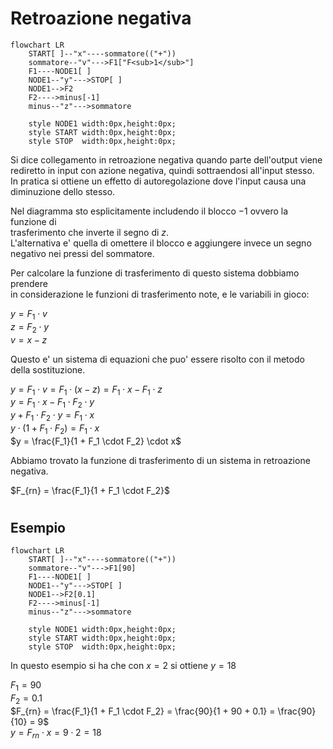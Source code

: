 # Retroazione negativa  

```mermaid
flowchart LR
    START[ ]--"x"----sommatore(("+"))
    sommatore--"v"--->F1["F<sub>1</sub>"]
    F1----NODE1[ ]
    NODE1--"y"--->STOP[ ]
    NODE1-->F2
    F2---->minus[-1]
    minus--"z"--->sommatore

    style NODE1 width:0px,height:0px;
    style START width:0px,height:0px;
    style STOP  width:0px,height:0px;
```

Si dice collegamento in retroazione negativa quando parte dell'output viene  
rediretto in input con azione negativa, quindi sottraendosi all'input stesso.  
In pratica si ottiene un effetto di autoregolazione dove l'input causa una  
diminuzione dello stesso.  

Nel diagramma sto esplicitamente includendo il blocco $-1$ ovvero la funzione di  
trasferimento che inverte il segno di $z$.  
L'alternativa e' quella di omettere il blocco e aggiungere invece un segno  
negativo nei pressi del sommatore. 

Per calcolare la funzione di trasferimento di questo sistema dobbiamo prendere  
in considerazione le funzioni di trasferimento note, e le variabili in gioco:  

$y = F_1 \cdot v$  
$z = F_2 \cdot y$  
$v = x - z$  

Questo e' un sistema di equazioni che puo' essere risolto con il metodo della sostituzione.  

$y = F_1 \cdot v = F_1 \cdot (x - z) = F_1 \cdot x - F_1 \cdot z$  
$y = F_1 \cdot x - F_1 \cdot F_2 \cdot y$   
$y + F_1 \cdot F_2 \cdot y= F_1 \cdot x$  
$y \cdot (1 + F_1 \cdot F_2)= F_1 \cdot x$  
$y = \frac{F_1}{1 + F_1 \cdot F_2} \cdot x$  

Abbiamo trovato la funzione di trasferimento di un sistema in retroazione negativa.  

$F_{rn} = \frac{F_1}{1 + F_1 \cdot F_2}$  


# 
## Esempio  

```mermaid
flowchart LR
    START[ ]--"x"----sommatore(("+"))
    sommatore--"v"--->F1[90]
    F1----NODE1[ ]
    NODE1--"y"--->STOP[ ]
    NODE1-->F2[0.1]
    F2---->minus[-1]
    minus--"z"--->sommatore

    style NODE1 width:0px,height:0px;
    style START width:0px,height:0px;
    style STOP  width:0px,height:0px;
```

In questo esempio si ha che con $x = 2$ si ottiene $y = 18$  

$F_1 = 90$  
$F_2 = 0.1$  
$F_{rn} = \frac{F_1}{1 + F_1 \cdot F_2} = \frac{90}{1 + 90 + 0.1} = \frac{90}{10} = 9$  
$y = F_{rn} \cdot x = 9 \cdot 2 = 18$  